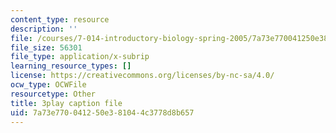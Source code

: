 ```yaml
---
content_type: resource
description: ''
file: /courses/7-014-introductory-biology-spring-2005/7a73e770041250e381044c3778d8b657_7ZlzvS7YoSM.vtt
file_size: 56301
file_type: application/x-subrip
learning_resource_types: []
license: https://creativecommons.org/licenses/by-nc-sa/4.0/
ocw_type: OCWFile
resourcetype: Other
title: 3play caption file
uid: 7a73e770-0412-50e3-8104-4c3778d8b657
---
```

